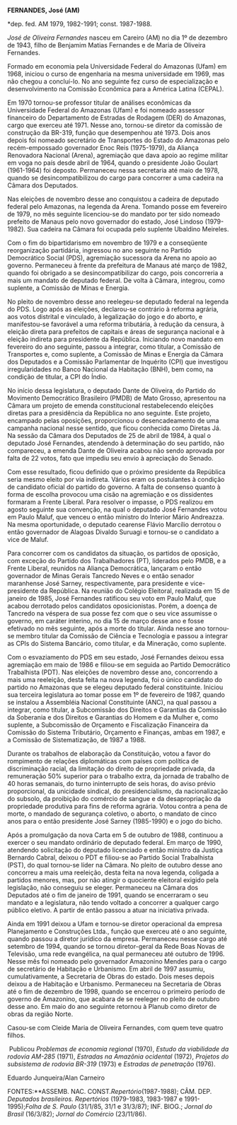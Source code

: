 **FERNANDES, José (AM)**

\*dep. fed. AM 1979, 1982-1991; const. 1987-1988.

*José de Oliveira Fernandes* nasceu em Careiro (AM) no dia 1º de
dezembro de 1943, filho de Benjamim Matias Fernandes e de Maria de
Oliveira Fernandes.

Formado em economia pela Universidade Federal do Amazonas (Ufam) em
1968, iniciou o curso de engenharia na mesma universidade em 1969, mas
não chegou a concluí-lo. No ano seguinte fez curso de especialização e
desenvolvimento na Comissão Econômica para a América Latina (CEPAL).

Em 1970 tornou-se professor titular de análises econômicas da
Universidade Federal do Amazonas (Ufam) e foi nomeado assessor
financeiro do Departamento de Estradas de Rodagem (DER) do Amazonas,
cargo que exerceu até 1971. Nesse ano, tornou-se diretor da comissão de
construção da BR-319, função que desempenhou até 1973. Dois anos depois
foi nomeado secretário de Transportes do Estado do Amazonas pelo
recém-empossado governador Enoc Reis (1975-1979), da Aliança Renovadora
Nacional (Arena), agremiação que dava apoio ao regime militar em voga no
país desde abril de 1964, quando o presidente João Goulart (1961-1964)
foi deposto. Permaneceu nessa secretaria até maio de 1978, quando se
desincompatibilizou do cargo para concorrer a uma cadeira na Câmara dos
Deputados.

Nas eleições de novembro desse ano conquistou a cadeira de deputado
federal pelo Amazonas, na legenda da Arena. Tomando posse em fevereiro
de 1979, no mês seguinte licenciou-se do mandato por ter sido nomeado
prefeito de Manaus pelo novo governador do estado, José Lindoso
(1979-1982). Sua cadeira na Câmara foi ocupada pelo suplente Ubaldino
Meireles.

Com o fim do bipartidarismo em novembro de 1979 e a conseqüente
reorganização partidária, ingressou no ano seguinte no Partido
Democrático Social (PDS), agremiação sucessora da Arena no apoio ao
governo. Permaneceu à frente da prefeitura de Manaus até março de 1982,
quando foi obrigado a se desincompatibilizar do cargo, pois concorreria
a mais um mandato de deputado federal. De volta à Câmara, integrou, como
suplente, a Comissão de Minas e Energia.

No pleito de novembro desse ano reelegeu-se deputado federal na legenda
do PDS. Logo após as eleições, declarou-se contrário à reforma agrária,
aos votos distrital e vinculado, à legalização do jogo e do aborto, e
manifestou-se favorável a uma reforma tributária, à redução da censura,
à eleição direta para prefeitos de capitais e áreas de segurança
nacional e à eleição indireta para presidente da República. Iniciando
novo mandato em fevereiro do ano seguinte, passou a integrar, como
titular, a Comissão de Transportes e, como suplente, a Comissão de Minas
e Energia da Câmara dos Deputados e a Comissão Parlamentar de Inquérito
(CPI) que investigou irregularidades no Banco Nacional da Habitação
(BNH), bem como, na condição de titular, a CPI do Índio.

No início dessa legislatura, o deputado Dante de Oliveira, do Partido do
Movimento Democrático Brasileiro (PMDB) de Mato Grosso, apresentou na
Câmara um projeto de emenda constitucional restabelecendo eleições
diretas para a presidência da República no ano seguinte. Este projeto,
encampado pelas oposições, proporcionou o desencadeamento de uma
campanha nacional nesse sentido, que ficou conhecida como Diretas Já. Na
sessão da Câmara dos Deputados de 25 de abril de 1984, à qual o deputado
José Fernandes, atendendo à determinação do seu partido, não compareceu,
a emenda Dante de Oliveira acabou não sendo aprovada por falta de 22
votos, fato que impediu seu envio à apreciação do Senado.

Com esse resultado, ficou definido que o próximo presidente da República
seria mesmo eleito por via indireta. Vários eram os postulantes à
condição de candidato oficial do partido do governo. A falta de consenso
quanto à forma de escolha provocou uma cisão na agremiação e os
dissidentes formaram a Frente Liberal. Para resolver o impasse, o PDS
realizou em agosto seguinte sua convenção, na qual o deputado José
Fernandes votou em Paulo Maluf, que venceu o então ministro do Interior
Mário Andreazza. Na mesma oportunidade, o deputado cearense Flávio
Marcílio derrotou o então governador de Alagoas Divaldo Suruagi e
tornou-se o candidato a vice de Maluf.

Para concorrer com os candidatos da situação, os partidos de oposição,
com exceção do Partido dos Trabalhadores (PT), liderados pelo PMDB, e a
Frente Liberal, reunidos na Aliança Democrática, lançaram o então
governador de Minas Gerais Tancredo Neves e o então senador maranhense
José Sarney, respectivamente, para presidente e vice-presidente da
República. Na reunião do Colégio Eleitoral, realizada em 15 de janeiro
de 1985, José Fernandes ratificou seu voto em Paulo Maluf, que acabou
derrotado pelos candidatos oposicionistas. Porém, a doença de Tancredo
na véspera de sua posse fez com que o seu vice assumisse o governo, em
caráter interino, no dia 15 de março desse ano e fosse efetivado no mês
seguinte, após a morte do titular. Ainda nesse ano tornou-se membro
titular da Comissão de Ciência e Tecnologia e passou a integrar as CPIs
do Sistema Bancário, como titular, e da Mineração, como suplente.

Com o esvaziamento do PDS em seu estado, José Fernandes deixou essa
agremiação em maio de 1986 e filiou-se em seguida ao Partido Democrático
Trabalhista (PDT). Nas eleições de novembro desse ano, concorrendo a
mais uma reeleição, desta feita na nova legenda, foi o único candidato
do partido no Amazonas que se elegeu deputado federal constituinte.
Iniciou sua terceira legislatura ao tomar posse em 1º de fevereiro de
1987, quando se instalou a Assembléia Nacional Constituinte (ANC), na
qual passou a integrar, como titular, a Subcomissão dos Direitos e
Garantias da Comissão da Soberania e dos Direitos e Garantias do Homem e
da Mulher e, como suplente, a Subcomissão de Orçamento e Fiscalização
Financeira da Comissão do Sistema Tributário, Orçamento e Finanças,
ambas em 1987, e a Comissão de Sistematização, de 1987 a 1988.

Durante os trabalhos de elaboração da Constituição, votou a favor do
rompimento de relações diplomáticas com países com política de
discriminação racial, da limitação do direito de propriedade privada, da
remuneração 50% superior para o trabalho extra, da jornada de trabalho
de 40 horas semanais, do turno ininterrupto de seis horas, do aviso
prévio proporcional, da unicidade sindical, do presidencialismo, da
nacionalização do subsolo, da proibição do comércio de sangue e da
desapropriação da propriedade produtiva para fins de reforma agrária.
Votou contra a pena de morte, o mandado de segurança coletivo, o aborto,
o mandato de cinco anos para o então presidente José Sarney (1985-1990)
e o jogo do bicho.

Após a promulgação da nova Carta em 5 de outubro de 1988, continuou a
exercer o seu mandato ordinário de deputado federal. Em março de 1990,
atendendo solicitação do deputado licenciado e então ministro da Justiça
Bernardo Cabral, deixou o PDT e filiou-se ao Partido Social Trabalhista
(PST), do qual tornou-se líder na Câmara. No pleito de outubro desse ano
concorreu a mais uma reeleição, desta feita na nova legenda, coligada a
partidos menores, mas, por não atingir o quociente eleitoral exigido
pela legislação, não conseguiu se eleger. Permaneceu na Câmara dos
Deputados até o fim de janeiro de 1991, quando se encerraram o seu
mandato e a legislatura, não tendo voltado a concorrer a qualquer cargo
público eletivo. A partir de então passou a atuar na iniciativa privada.

Ainda em 1991 deixou a Ufam e tornou-se diretor operacional da empresa
Planejamento e Construções Ltda., função que exerceu até o ano seguinte,
quando passou a diretor jurídico da empresa. Permaneceu nesse cargo até
setembro de 1994, quando se tornou diretor-geral da Rede Boas Novas de
Televisão, uma rede evangélica, na qual permaneceu até outubro de 1996.
Nesse mês foi nomeado pelo governador Amazonino Mendes para o cargo de
secretário de Habitação e Urbanismo. Em abril de 1997 assumiu,
cumulativamente, a Secretaria de Obras do estado. Dois meses depois
deixou a de Habitação e Urbanismo. Permaneceu na Secretaria de Obras até
o fim de dezembro de 1998, quando se encerrou o primeiro período de
governo de Amazonino, que acabara de se reeleger no pleito de outubro
desse ano. Em maio do ano seguinte retornou à Planub como diretor de
obras da região Norte.

Casou-se com Cleide Maria de Oliveira Fernandes, com quem teve quatro
filhos.

 Publicou *Problemas de economia regional* (1970), *Estudo da
viabilidade da rodovia AM-285* (1971), *Estradas na Amazônia ocidental*
(1972), *Projetos do subsistema de rodovia BR-319* (1973) e *Estradas de
penetração* (1976).

Eduardo Junqueira/Alan Carneiro

FONTES:**ASSEMB. NAC. CONST.*Repertório*(1987-1988); CÂM. DEP.
*Deputados brasileiros. Repertórios* (1979-1983, 1983-1987 e
1991-1995);*Folha de S. Paulo* (31/1/85, 31/1 e 31/3/87); INF. BIOG.;
*Jornal do Brasil* (16/3/82); *Jornal do Comércio* (23/11/86).

 
